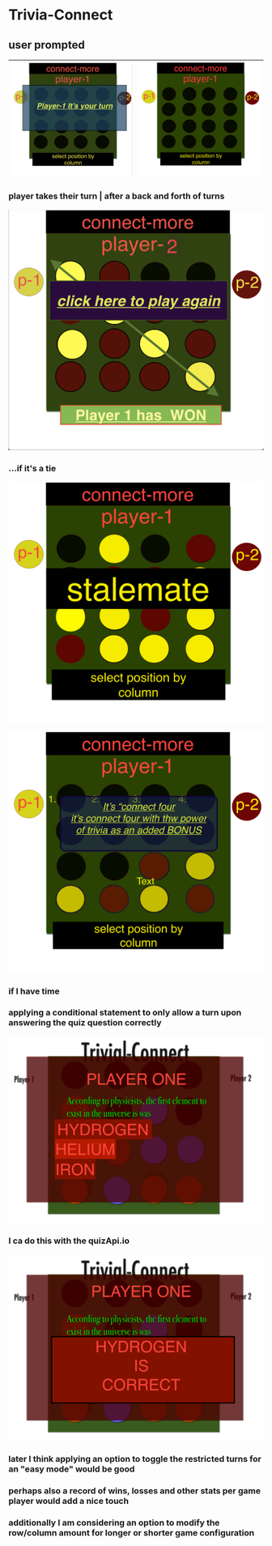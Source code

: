 # Trivia-Connect

## user prompted

| ![s5](assets/images/player-prompt.png) | ![s5](assets/images/opening.png) |
| -------------------------------------- | -------------------------------- |

### player takes their turn | after a back and forth of turns

![s5](assets/images/win.png)

### ...if it's a tie

![s5](assets/images/no-win.png)

![s5](assets/images/welcome.png)

### if I have time

### applying a conditional statement to only allow a turn upon answering the quiz question correctly

![s5](assets/images/scene-two.png)

### I ca do this with the quizApi.io

![s5](assets/images/scene-three.png)

### later I think applying an option to toggle the restricted turns for an "easy mode" would be good

### perhaps also a record of wins, losses and other stats per game player would add a nice touch

### additionally I am considering an option to modify the row/column amount for longer or shorter game configuration
